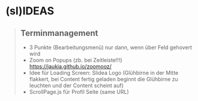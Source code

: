 # (sl)IDEAS
> ## Terminmanagement
> - 3 Punkte (Bearbeitungsmenü) nur dann, wenn über Feld gehovert wird 
> - Zoom on Popups (zb. bei Zeitleiste!!!) https://jaukia.github.io/zoomooz/
> - Idee für Loading Screen: Slidea Logo (Glühbirne in der Mitte flakkert, bei Content fertig geladen beginnt die Glühbirne zu leuchten und der Content scheint auf)
> - ScrollPage.js für Profil Seite (same URL)
